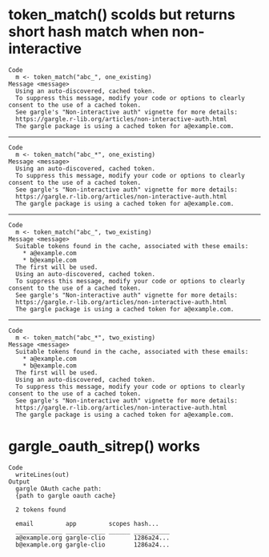 # token_match() scolds but returns short hash match when non-interactive

    Code
      m <- token_match("abc_", one_existing)
    Message <message>
      Using an auto-discovered, cached token.
      To suppress this message, modify your code or options to clearly consent to the use of a cached token.
      See gargle's "Non-interactive auth" vignette for more details:
      https://gargle.r-lib.org/articles/non-interactive-auth.html
      The gargle package is using a cached token for a@example.com.

---

    Code
      m <- token_match("abc_*", one_existing)
    Message <message>
      Using an auto-discovered, cached token.
      To suppress this message, modify your code or options to clearly consent to the use of a cached token.
      See gargle's "Non-interactive auth" vignette for more details:
      https://gargle.r-lib.org/articles/non-interactive-auth.html
      The gargle package is using a cached token for a@example.com.

---

    Code
      m <- token_match("abc_", two_existing)
    Message <message>
      Suitable tokens found in the cache, associated with these emails:
        * a@example.com
        * b@example.com
      The first will be used.
      Using an auto-discovered, cached token.
      To suppress this message, modify your code or options to clearly consent to the use of a cached token.
      See gargle's "Non-interactive auth" vignette for more details:
      https://gargle.r-lib.org/articles/non-interactive-auth.html
      The gargle package is using a cached token for a@example.com.

---

    Code
      m <- token_match("abc_*", two_existing)
    Message <message>
      Suitable tokens found in the cache, associated with these emails:
        * a@example.com
        * b@example.com
      The first will be used.
      Using an auto-discovered, cached token.
      To suppress this message, modify your code or options to clearly consent to the use of a cached token.
      See gargle's "Non-interactive auth" vignette for more details:
      https://gargle.r-lib.org/articles/non-interactive-auth.html
      The gargle package is using a cached token for a@example.com.

# gargle_oauth_sitrep() works

    Code
      writeLines(out)
    Output
      gargle OAuth cache path:
      {path to gargle oauth cache}
      
      2 tokens found
      
      email         app         scopes hash...   
      _____________ ___________ ______ __________
      a@example.org gargle-clio        1286a24...
      b@example.org gargle-clio        1286a24...

